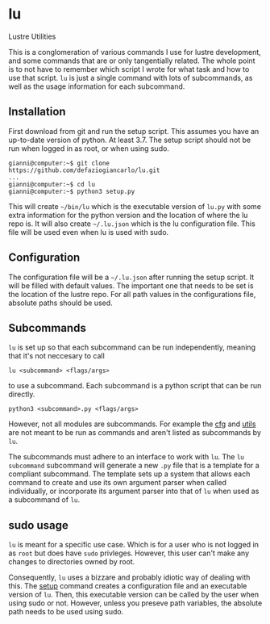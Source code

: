 # lu
Lustre Utilities

This is a conglomeration of various commands I use
for lustre development, and some commands that are
or only tangentially related. The whole point is to not
have to remember which script I wrote for what task and
how to use that script. `lu` is just a single command with
lots of subcommands, as well as the usage information for
each subcommand.

## Installation
First download from git and run the setup script. This assumes you have
an up-to-date version of python. At least 3.7. The setup script should not
be run when logged in as root, or when using sudo.

```shell
gianni@computer:~$ git clone https://github.com/defaziogiancarlo/lu.git
...
gianni@computer:~$ cd lu
gianni@computer:~$ python3 setup.py                                                                                           
```

This will create `~/bin/lu` which is the executable version of `lu.py` with some
extra information for the python version and the location of where the lu repo is.
It will also create `~/.lu.json` which is the lu configuration file. This file will
be used even when lu is used with sudo.

## Configuration

The configuration file will be a `~/.lu.json` after running the setup script.
It will be filled with default values. The important one that needs to be set is
the location of the lustre repo. For all path values in the configurations file,
absolute paths should be used.

## Subcommands
`lu` is set up so that each subcommand can be run independently,
meaning that it's not neccesary to call
```shell
lu <subcommand> <flags/args>
```
to use a subcommand.
Each subcommand is a python script that
can be run directly. 
```shell
python3 <subcommand>.py <flags/args>
```
However, not all modules are subcommands.
For example the [cfg](cfg.py) and [utils](utils.py) are not meant to
be run as commands and aren't listed as subcommands by `lu`.

The subcommands must adhere to an interface to work
with `lu`. The `lu subcommand` subcommand will generate a new
`.py` file that is a template for a compliant subcommand. The template
sets up a system that allows each command to create and use its own argument
parser when called individually, or incorporate its argument parser
into that of `lu` when used as a subcommand of `lu`.


## sudo usage
`lu` is meant for a specific use case. Which is for a user who is not
logged in as `root` but does have `sudo` privleges. However, this user
can't make any changes to directories owned by root.

Consequently, `lu` uses a bizzare and probably idiotic way of dealing with this.
The [setup](setup.py) command creates a configuration file and an executable version
of `lu`. Then, this executable version can be called by the user when using sudo or not.
However, unless you preseve path variables, the absolute path needs to be used using sudo.


